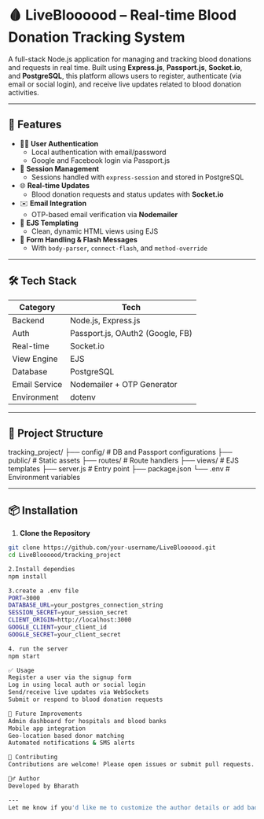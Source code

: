 # 🩸 LiveBloooood – Real-time Blood Donation Tracking System

A full-stack Node.js application for managing and tracking blood donations and requests in real time. Built using **Express.js**, **Passport.js**, **Socket.io**, and **PostgreSQL**, this platform allows users to register, authenticate (via email or social login), and receive live updates related to blood donation activities.

---

## 🚀 Features

- 🧑‍💼 **User Authentication**
  - Local authentication with email/password
  - Google and Facebook login via Passport.js
- 🔁 **Session Management**
  - Sessions handled with `express-session` and stored in PostgreSQL
- 🌐 **Real-time Updates**
  - Blood donation requests and status updates with **Socket.io**
- ✉️ **Email Integration**
  - OTP-based email verification via **Nodemailer**
- 🎨 **EJS Templating**
  - Clean, dynamic HTML views using EJS
- 🧾 **Form Handling & Flash Messages**
  - With `body-parser`, `connect-flash`, and `method-override`

---

## 🛠️ Tech Stack

| Category      | Tech                                |
|---------------|-------------------------------------|
| Backend       | Node.js, Express.js                 |
| Auth          | Passport.js, OAuth2 (Google, FB)    |
| Real-time     | Socket.io                           |
| View Engine   | EJS                                 |
| Database      | PostgreSQL                          |
| Email Service | Nodemailer + OTP Generator          |
| Environment   | dotenv                              |

---

## 📁 Project Structure

tracking_project/
├── config/ # DB and Passport configurations
├── public/ # Static assets
├── routes/ # Route handlers
├── views/ # EJS templates
├── server.js # Entry point
├── package.json
└── .env # Environment variables


---

## 📦 Installation

1. **Clone the Repository**

```bash
git clone https://github.com/your-username/LiveBloooood.git
cd LiveBloooood/tracking_project

2.Install dependies
npm install

3.create a .env file
PORT=3000
DATABASE_URL=your_postgres_connection_string
SESSION_SECRET=your_session_secret
CLIENT_ORIGIN=http://localhost:3000
GOOGLE_CLIENT=your_client_id
GOOGLE_SECRET=your_client_secret

4. run the server
npm start

✅ Usage
Register a user via the signup form
Log in using local auth or social login
Send/receive live updates via WebSockets
Submit or respond to blood donation requests

🧪 Future Improvements
Admin dashboard for hospitals and blood banks
Mobile app integration
Geo-location based donor matching
Automated notifications & SMS alerts

🤝 Contributing
Contributions are welcome! Please open issues or submit pull requests.

🙋‍♂️ Author
Developed by Bharath

---
Let me know if you'd like me to customize the author details or add badges (like GitHub actions, last commit, etc.). I can also insert this directly into the existing `README.md` if you’d like.




